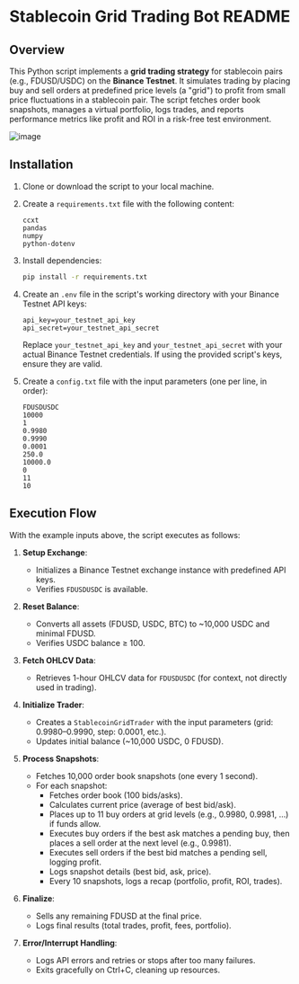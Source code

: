# Stablecoin Grid Trading Bot README

## Overview

This Python script implements a **grid trading strategy** for stablecoin pairs (e.g., FDUSD/USDC) on the **Binance Testnet**. It simulates trading by placing buy and sell orders at predefined price levels (a "grid") to profit from small price fluctuations in a stablecoin pair. The script fetches order book snapshots, manages a virtual portfolio, logs trades, and reports performance metrics like profit and ROI in a risk-free test environment.

![image](https://github.com/user-attachments/assets/4e0f131f-4559-4fce-9ed7-e7e669e5ec13)


## Installation

1. Clone or download the script to your local machine.

2. Create a `requirements.txt` file with the following content:

   ```text
   ccxt
   pandas
   numpy
   python-dotenv
   ```

3. Install dependencies:

   ```bash
   pip install -r requirements.txt
   ```

4. Create an `.env` file in the script's working directory with your Binance Testnet API keys:

   ```text
   api_key=your_testnet_api_key
   api_secret=your_testnet_api_secret
   ```

   Replace `your_testnet_api_key` and `your_testnet_api_secret` with your actual Binance Testnet credentials. If using the provided script's keys, ensure they are valid.

5. Create a `config.txt` file with the input parameters (one per line, in order):

   ```text
   FDUSDUSDC
   10000
   1
   0.9980
   0.9990
   0.0001
   250.0
   10000.0
   0
   11
   10
   ```

   

## Execution Flow

With the example inputs above, the script executes as follows:

1. **Setup Exchange**:

   - Initializes a Binance Testnet exchange instance with predefined API keys.
   - Verifies `FDUSDUSDC` is available.

2. **Reset Balance**:

   - Converts all assets (FDUSD, USDC, BTC) to \~10,000 USDC and minimal FDUSD.
   - Verifies USDC balance ≥ 100.

3. **Fetch OHLCV Data**:

   - Retrieves 1-hour OHLCV data for `FDUSDUSDC` (for context, not directly used in trading).

4. **Initialize Trader**:

   - Creates a `StablecoinGridTrader` with the input parameters (grid: 0.9980–0.9990, step: 0.0001, etc.).
   - Updates initial balance (\~10,000 USDC, 0 FDUSD).

5. **Process Snapshots**:

   - Fetches 10,000 order book snapshots (one every 1 second).
   - For each snapshot:
     - Fetches order book (100 bids/asks).
     - Calculates current price (average of best bid/ask).
     - Places up to 11 buy orders at grid levels (e.g., 0.9980, 0.9981, …) if funds allow.
     - Executes buy orders if the best ask matches a pending buy, then places a sell order at the next level (e.g., 0.9981).
     - Executes sell orders if the best bid matches a pending sell, logging profit.
     - Logs snapshot details (best bid, ask, price).
     - Every 10 snapshots, logs a recap (portfolio, profit, ROI, trades).

6. **Finalize**:

   - Sells any remaining FDUSD at the final price.
   - Logs final results (total trades, profit, fees, portfolio).

7. **Error/Interrupt Handling**:

   - Logs API errors and retries or stops after too many failures.
   - Exits gracefully on Ctrl+C, cleaning up resources.
